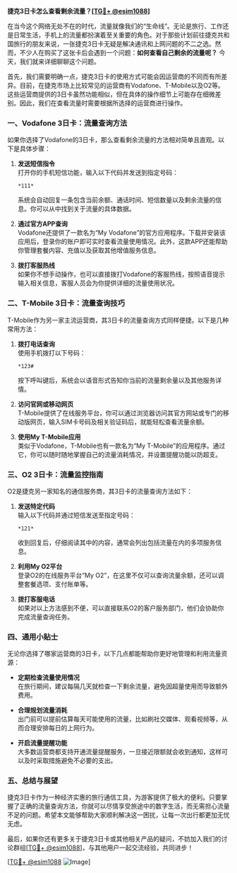 **捷克3日卡怎么查看剩余流量？[[TG💪+ @esim1088](https://t.me/s/esim1088)]**

在当今这个网络无处不在的时代，流量就像我们的“生命线”。无论是旅行、工作还是日常生活，手机上的流量都扮演着至关重要的角色。对于那些计划前往捷克共和国旅行的朋友来说，一张捷克3日卡无疑是解决通讯和上网问题的不二之选。然而，不少人在购买了这张卡后会遇到一个问题：**如何查看自己剩余的流量呢？** 今天，我们就来详细聊聊这个问题。

首先，我们需要明确一点，捷克3日卡的使用方式可能会因运营商的不同而有所差异。目前，在捷克市场上比较常见的运营商有Vodafone、T-Mobile以及O2等。这些运营商提供的3日卡虽然功能相似，但在具体的操作细节上可能存在细微差别。因此，我们在查看流量时需要根据所选择的运营商进行操作。

### **一、Vodafone 3日卡：流量查询方法**

如果你选择了Vodafone的3日卡，那么查看剩余流量的方法相对简单且直观。以下是具体步骤：

1. **发送短信指令**  
   打开你的手机短信功能，输入以下代码并发送到指定号码：
   ```
   *111*
   ```
   系统会自动回复一条包含当前余额、通话时间、短信数量以及剩余流量的信息。你可以从中找到关于流量的具体数据。

2. **通过官方APP查询**  
   Vodafone还提供了一款名为“My Vodafone”的官方应用程序。下载并安装该应用后，登录你的账户即可实时查看流量使用情况。此外，这款APP还能帮助你管理套餐内容、充值以及获取其他增值服务信息。

3. **拨打客服热线**  
   如果你不想手动操作，也可以直接拨打Vodafone的客服热线，按照语音提示输入相关信息，客服人员会为你提供详细的流量使用状况。

### **二、T-Mobile 3日卡：流量查询技巧**

T-Mobile作为另一家主流运营商，其3日卡的流量查询方式同样便捷。以下是几种常用方法：

1. **拨打电话查询**  
   使用手机拨打以下号码：
   ```
   *123#
   ```
   按下呼叫键后，系统会以语音形式告知你当前的流量剩余量以及其他服务详情。

2. **访问官网或移动网页**  
   T-Mobile提供了在线服务平台，你可以通过浏览器访问其官方网站或专门的移动版网页，输入SIM卡号码及相关验证码后，就能轻松查看流量余额。

3. **使用My T-Mobile应用**  
   类似于Vodafone，T-Mobile也有一款名为“My T-Mobile”的应用程序。通过它，你可以随时随地掌握自己的流量消耗情况，并设置提醒功能以防超支。

### **三、O2 3日卡：流量监控指南**

O2是捷克另一家知名的通信服务商，其3日卡的流量查询方法如下：

1. **发送特定代码**  
   输入以下代码并通过短信发送至指定号码：
   ```
   *121*
   ```
   收到回复后，仔细阅读其中的内容，通常会列出包括流量在内的多项服务信息。

2. **利用My O2平台**  
   登录O2的在线服务平台“My O2”，在这里不仅可以查询流量余额，还可以调整套餐选项、支付账单等。

3. **拨打客服电话**  
   如果对以上方法感到不便，可以直接联系O2的客户服务部门，他们会协助你完成流量查询任务。

### **四、通用小贴士**

无论你选择了哪家运营商的3日卡，以下几点都能帮助你更好地管理和利用流量资源：

- **定期检查流量使用情况**  
  在旅行期间，建议每隔几天就检查一下剩余流量，避免因超量使用而导致额外费用。

- **合理规划流量消耗**  
  出门前可以提前估算每天可能使用的流量，比如刷社交媒体、观看视频等，从而合理安排每日的上网行为。

- **开启流量提醒功能**  
  大多数运营商都支持开通流量提醒服务，一旦接近限额就会收到通知，这样可以及时采取措施避免不必要的支出。

### **五、总结与展望**

捷克3日卡作为一种经济实惠的旅行通信工具，为游客提供了极大的便利。只要掌握了正确的流量查询方法，你就可以尽情享受旅途中的数字生活，而无需担心流量不足的问题。希望本文能够帮助大家顺利解决这一困扰，让每一次出行都更加无忧无虑。

最后，如果你还有更多关于捷克3日卡或其他相关产品的疑问，不妨加入我们的讨论群组[[TG💪+ @esim1088](https://t.me/s/esim1088)]，与其他用户一起交流经验，共同进步！

[[TG💪+ @esim1088](https://t.me/s/esim1088) ![Image](https://i.postimg.cc/4NQfJmqS/Snipaste-2025-05-13-00-14-12.png)]